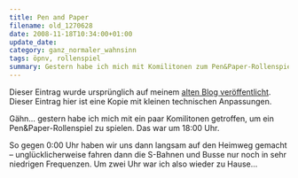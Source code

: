 ```yaml
---
title: Pen and Paper
filename: old_1270628
date: 2008-11-18T10:34:00+01:00
update_date:
category: ganz_normaler_wahnsinn
tags: öpnv, rollenspiel
summary: Gestern habe ich mich mit Komilitonen zum Pen&Paper-Rollenspiel getroffen. Ich bin spät ins Bett gekommen.
---
```

Dieser Eintrag wurde ursprünglich auf meinem [alten Blog veröffentlicht](https://stu.blogger.de/stories/1270628/). Dieser Eintrag hier ist eine Kopie mit kleinen technischen Anpassungen.

Gähn… gestern habe ich mich mit ein paar Komilitonen getroffen, um ein Pen&Paper-Rollenspiel zu spielen. Das war um 18:00 Uhr.

So gegen 0:00 Uhr haben wir uns dann langsam auf den Heimweg gemacht – unglücklicherweise fahren dann die S-Bahnen und Busse nur noch in sehr niedrigen Frequenzen. Um zwei Uhr war ich also wieder zu Hause…
